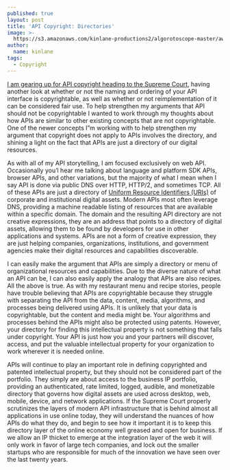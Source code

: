 ```yaml
---
published: true
layout: post
title: 'API Copyright: Directories'
image: >-
  https://s3.amazonaws.com/kinlane-productions2/algorotoscope-master/aws-s3-stories-containership-dali-three.jpg
author:
  name: kinlane
tags:
  - Copyright
---
```

[I am gearing up for API copyright heading to the Supreme Court](http://apievangelist.com/2019/11/17/api-copyright-heading-to-the-supreme-court/), having another look at whether or not the naming and ordering of your API interface is copyrightable, as well as whether or not reimplementation of it can be considered fair use. To help strengthen my arguments that API should not be copyrightable I wanted to work through my thoughts about how APIs are similar to other existing concepts that are not copyrightable. One of the newer concepts I”m working with to help strengthen my argument that copyright does not apply to APIs involves the directory, and shining a light on the fact that APIs are just a directory of our digital resources.

As with all of my API storytelling, I am focused exclusively on web API. Occasionally you’l hear me talking about language and platform SDK APIs, browser APIs, and other variations, but the majority of what I mean when I say API is done via public DNS over HTTP, HTTP/2, and sometimes TCP. All of these APIs are just a directory of [Uniform Resource Identifiers (URIs)](https://en.wikipedia.org/wiki/Uniform_Resource_Identifier) of corporate and institutional digital assets. Modern APIs most often leverage DNS, providing a machine readable listing of resources that are available within a specific domain. The domain and the resulting API directory are not creative expressions, they are an address that points to a directory of digital assets, allowing them to be found by developers for use in other applications and systems. APIs are not a form of creative expression, they are just helping companies, organizations, institutions, and government agencies make their digital resources and capabilities discoverable.

I can easily make the argument that APIs are simply a directory or menu of organizational resources and capabilities. Due to the diverse nature of what an API can be, I can also easily apply the analogy that APIs are also recipes. All the above is true. As with my restaurant menu and recipe stories, people have trouble believing that APIs are copyrightable because they struggle with separating the API from the data, content, media, algorithms, and processes being delivered using APIs. It is unlikely that your data is copyrightable, but the content and media might be. Your algorithms and processes behind the APIs might also be protected using patents. However, your directory for finding this intellectual property is not something that falls under copyright. Your API is just how you and your partners will discover, access, and put the valuable intellectual property for your organization to work wherever it is needed online.

APIs will continue to play an important role in defining copyrighted and patented intellectual property, but they should not be considered part of the portfolio. They simply are about access to the business IP portfolio, providing an authenticated, rate limited, logged, audible, and monetizable directory that governs how digital assets are used across desktop, web, mobile, device, and network applications. If the Supreme Court properly scrutinizes the layers of modern API infrastructure that is behind almost all applications in use online today, they will understand the nuances of how APIs do what they do, and begin to see how it important it is to keep this directory layer of the online economy well greased and open for business. If we allow an IP thicket to emerge at the integration layer of the web it will only work in favor of large tech companies, and lock out the smaller startups who are responsible for much of the innovation we have seen over the last twenty years.